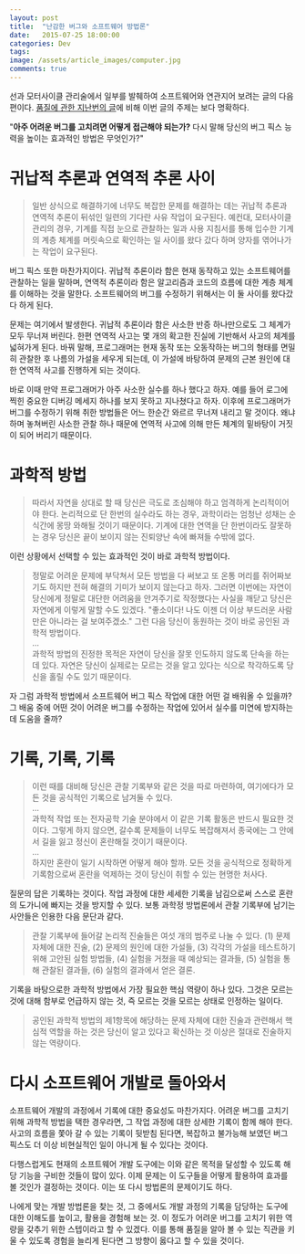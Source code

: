 ```yaml
---
layout: post
title:  "난감한 버그와 소프트웨어 방법론"
date:   2015-07-25 18:00:00
categories: Dev
tags: 
image: /assets/article_images/computer.jpg
comments: true
---
```

선과 모터사이클 관리술에서 일부를 발췌하여 소프트웨어와 연관지어 보려는 글의 다음 편이다. [품질에 관한 지난번의 글](/dev/2015/07/22/how_to_choose_for_quality_and_insight.html)에 비해 이번 글의 주제는 보다 명확하다.

"**아주 어려운 버그를 고치려면 어떻게 접근해야 되는가?** 다시 말해 당신의 버그 픽스 능력을 높이는 효과적인 방법은 무엇인가?"

# 귀납적 추론과 연역적 추론 사이
> 일반 상식으로 해결하기에 너무도 복잡한 문제를 해결하는 데는 귀납적 추론과 연역적 추론이 뒤섞인 일련의 기다란 사유 작업이 요구된다. 예컨대, 모터사이클 관리의 경우, 기계를 직접 눈으로 관찰하는 일과 사용 지침서를 통해 입수한 기계의 계층 체계를 머릿속으로 확인하는 일 사이를 왔다 갔다 하며 양자를 엮어나가는 작업이 요구된다.

버그 픽스 또한 마찬가지이다. 귀납적 추론이라 함은 현재 동작하고 있는 소프트웨어를 관찰하는 일을 말하며, 연역적 추론이라 함은 알고리즘과 코드의 흐름에 대한 계층 체계를 이해하는 것을 말한다. 소프트웨어의 버그를 수정하기 위해서는 이 둘 사이를 왔다갔다 하게 된다.

문제는 여기에서 발생한다. 귀납적 추론이라 함은 사소한 반증 하나만으로도 그 체계가 모두 무너져 버린다. 한편 연역적 사고는 몇 개의 확고한 진실에 기반해서 사고의 체계를 넓혀가게 된다. 바꿔 말해, 프로그래머는 현재 동작 또는 오동작하는 버그의 형태를 면밀히 관찰한 후 나름의 가설을 세우게 되는데, 이 가설에 바탕하여 문제의 근본 원인에 대한 연역적 사고를 진행하게 되는 것이다.

바로 이때 만약 프로그래머가 아주 사소한 실수를 하나 했다고 하자. 예를 들어 로그에 찍힌 중요한 디버깅 메세지 하나를 보지 못하고 지나쳤다고 하자. 이후에 프로그래머가 버그를 수정하기 위해 취한 방법들은 어느 한순간 와르르 무너져 내리고 말 것이다. 왜냐하며 놓쳐버린 사소한 관찰 하나 때문에 연역적 사고에 의해 만든 체계의 밑바탕이 거짓이 되어 버리기 때문이다.

# 과학적 방법
> 따라서 자연을 상대로 할 때 당신은 극도로 조심해야 하고 엄격하게 논리적이어야 한다. 논리적으로 단 한번의 실수라도 하는 경우, 과학이라는 엄청난 성채는 순식간에 몽땅 와해될 것이기 때문이다. 기계에 대한 연역을 단 한번이라도 잘못하는 경우 당신은 끝이 보이지 않는 진퇴양난 속에 빠져들 수밖에 없다.

이런 상황에서 선택할 수 있는 효과적인 것이 바로 과학적 방법이다.

> 정말로 어려운 문제에 부닥쳐서 모든 방법을 다 써보고 또 온통 머리를 쥐어짜보기도 하지만 전혀 해결의 기미가 보이지 않는다고 하자. 그러면 이번에는 자연이 당신에게 정말로 대단한 어려움을 안겨주기로 작정했다는 사실을 깨닫고 당신은 자연에게 이렇게 말할 수도 있겠다. "좋소이다! 나도 이젠 더 이상 부드러운 사람만은 아니라는 걸 보여주겠소." 그런 다음 당신이 동원하는 것이 바로 공인된 과학적 방법이다.   
> ...   
> 과학적 방법의 진정한 목적은 자연이 당신을 잘못 인도하지 않도록 단속을 하는 데 있다. 자연은 당신이 실제로는 모르는 것을 알고 있다는 식으로 착각하도록 당신을 홀릴 수도 있기 때문이다. 

자 그럼 과학적 방법에서 소프트웨어 버그 픽스 작업에 대한 어떤 걸 배워올 수 있을까? 그 배움 중에 어떤 것이 어려운 버그를 수정하는 작업에 있어서 실수를 미연에 방지하는 데 도움을 줄까?

# 기록, 기록, 기록
> 이런 때를 대비해 당신은 관찰 기록부와 같은 것을 따로 마련하여, 여기에다가 모든 것을 공식적인 기록으로 남겨둘 수 있다.   
> ...   
> 과학적 작업 또는 전자공학 기술 분야에서 이 같은 기록 활동은 반드시 필요한 것이다. 그렇게 하지 않으면, 갈수록 문제들이 너무도 복잡해져서 종국에는 그 안에서 길을 잃고 정신이 혼란해질 것이기 때문이다.   
> ...   
> 하지만 혼란이 일기 시작하면 어떻게 해야 할까. 모든 것을 공식적으로 정확하게 기록함으로써 혼란을 억제하는 것이 당신이 취할 수 있는 현명한 처사다.

질문의 답은 기록하는 것이다. 작업 과정에 대한 세세한 기록을 남김으로써 스스로 혼란의 도가니에 빠지는 것을 방지할 수 있다. 보통 과학정 방법론에서 관찰 기록부에 남기는 사안들은 인용한 다음 문단과 같다.

> 관찰 기록부에 들어갈 논리적 진술들은 여섯 개의 범주로 나눌 수 있다. (1) 문제 자체에 대한 진술, (2) 문제의 원인에 대한 가설들, (3) 각각의 가설을 테스트하기 위해 고안된 실험 방법들, (4) 실험을 거쳤을 때 예상되는 결과들, (5) 실험을 통해 관찰된 결과들, (6) 실험의 결과에서 얻은 결론.

기록을 바탕으로한 과학적 방법에서 가장 필요한 핵심 역량이 하나 있다. 그것은 모르는 것에 대해 함부로 언급하지 않는 것, 즉 모르는 것을 모르는 상태로 인정하는 일이다.

> 공인된 과학적 방법의 제1항목에 해당하는 문제 자체에 대한 진술과 관련해서 핵심적 역할을 하는 것은 당신이 알고 있다고 확신하는 것 이상은 절대로 진술하지 않는 역량이다.

# 다시 소프트웨어 개발로 돌아와서
소프트웨어 개발의 과정에서 기록에 대한 중요성도 마찬가지다. 어려운 버그를 고치기 위해 과학적 방법을 택한 경우라면, 그 작업 과정에 대한 상세한 기록이 함께 해야 한다. 사고의 흐름을 쫓아 갈 수 있는 기록이 뒷받침 된다면, 복잡하고 불가능해 보였던 버그 픽스도 더 이상 비현실적인 일이 아니게 될 수 있다는 것이다.

다행스럽게도 현재의 소프트웨어 개발 도구에는 이와 같은 목적을 달성할 수 있도록 해당 기능을 구비한 것들이 많이 있다. 이제 문제는 이 도구들을 어떻게 활용하여 효과를 볼 것인가 결정하는 것이다. 이는 또 다시 방법론의 문제이기도 하다.

나에게 맞는 개발 방법론을 찾는 것, 그 중에서도 개발 과정의 기록을 담당하는 도구에 대한 이해도를 높이고, 활용을 경험해 보는 것. 이 정도가 어려운 버그를 고치기 위한 역량을 갖추기 위한 스텝이라고 할 수 있겠다. 이를 통해 품질을 알아 볼 수 있는 직관을 키울 수 있도록 경험을 늘리게 된다면 그 방향이 옳다고 할 수 있을 것이다.
